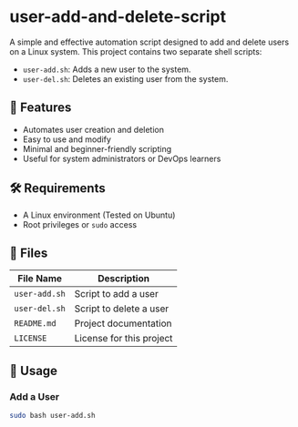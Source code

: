 # user-add-and-delete-script

A simple and effective automation script designed to add and delete users on a Linux system. This project contains two separate shell scripts:

- `user-add.sh`: Adds a new user to the system.
- `user-del.sh`: Deletes an existing user from the system.

## 🚀 Features

- Automates user creation and deletion
- Easy to use and modify
- Minimal and beginner-friendly scripting
- Useful for system administrators or DevOps learners

## 🛠️ Requirements

- A Linux environment (Tested on Ubuntu)
- Root privileges or `sudo` access

## 📂 Files

| File Name      | Description                         |
|----------------|-------------------------------------|
| `user-add.sh`  | Script to add a user                |
| `user-del.sh`  | Script to delete a user             |
| `README.md`    | Project documentation               |
| `LICENSE`      | License for this project            |

## 📌 Usage

### Add a User

```bash
sudo bash user-add.sh
